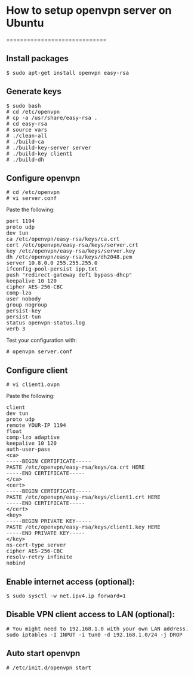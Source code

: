 # How to setup openvpn server on Ubuntu
=============================
## Install packages
<pre>
$ sudo apt-get install openvpn easy-rsa
</pre>
## Generate keys
<pre>
$ sudo bash
# cd /etc/openvpn
# cp -a /usr/share/easy-rsa .
# cd easy-rsa
# source vars
# ./clean-all
# ./build-ca
# ./build-key-server server
# ./build-key client1
# ./build-dh
</pre>
## Configure openvpn
<pre>
# cd /etc/openvpn
# vi server.conf
</pre>
Paste the following:
<pre>
port 1194
proto udp
dev tun
ca /etc/openvpn/easy-rsa/keys/ca.crt
cert /etc/openvpn/easy-rsa/keys/server.crt
key /etc/openvpn/easy-rsa/keys/server.key 
dh /etc/openvpn/easy-rsa/keys/dh2048.pem
server 10.8.0.0 255.255.255.0
ifconfig-pool-persist ipp.txt
push "redirect-gateway def1 bypass-dhcp"
keepalive 10 120
cipher AES-256-CBC
comp-lzo
user nobody
group nogroup
persist-key
persist-tun
status openvpn-status.log
verb 3
</pre>
Test your configuration with:
<pre>
# openvpn server.conf
</pre>
## Configure client
<pre>
# vi client1.ovpn
</pre>
Paste the following:
<pre>
client
dev tun
proto udp
remote YOUR-IP 1194
float
comp-lzo adaptive
keepalive 10 120
auth-user-pass
&lt;ca&gt;
-----BEGIN CERTIFICATE-----
PASTE /etc/openvpn/easy-rsa/keys/ca.crt HERE
-----END CERTIFICATE-----
&lt;/ca&gt;
&lt;cert&gt;
-----BEGIN CERTIFICATE-----
PASTE /etc/openvpn/easy-rsa/keys/client1.crt HERE
-----END CERTIFICATE-----
&lt;/cert&gt;
&lt;key&gt;
-----BEGIN PRIVATE KEY-----
PASTE /etc/openvpn/easy-rsa/keys/client1.key HERE
-----END PRIVATE KEY-----
&lt;/key&gt;
ns-cert-type server
cipher AES-256-CBC
resolv-retry infinite
nobind
</pre>
## Enable internet access (optional):
<pre>
$ sudo sysctl -w net.ipv4.ip_forward=1
</pre>
## Disable VPN client access to LAN (optional):
<pre>
# You might need to 192.168.1.0 with your own LAN address.
sudo iptables -I INPUT -i tun0 -d 192.168.1.0/24 -j DROP
</pre>
## Auto start openvpn
<pre>
# /etc/init.d/openvpn start
</pre>
